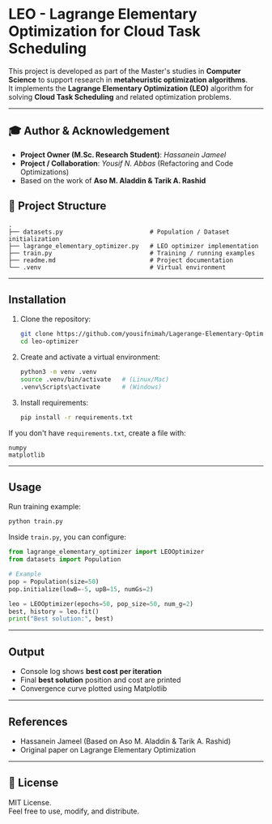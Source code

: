 # LEO - Lagrange Elementary Optimization for Cloud Task Scheduling

This project is developed as part of the Master's studies in **Computer Science** to support research in **metaheuristic optimization algorithms**.  
It implements the **Lagrange Elementary Optimization (LEO)** algorithm for solving **Cloud Task Scheduling** and related optimization problems.

---

## 🎓 Author & Acknowledgement 
- **Project Owner (M.Sc. Research Student)**: *Hassanein Jameel*
- **Project / Collaboration**: *Yousif N. Abbas* (Refactoring and Code Optimizations)
- Based on the work of **Aso M. Aladdin & Tarik A. Rashid**

## 📂 Project Structure
```
.
├── datasets.py                        # Population / Dataset initialization
├── lagrange_elementary_optimizer.py   # LEO optimizer implementation
├── train.py                           # Training / running examples
├── readme.md                          # Project documentation
└── .venv                              # Virtual environment
```

---

## Installation

1. Clone the repository:
   ```bash
   git clone https://github.com/yousifnimah/Lagerange-Elementary-Optimizer.git
   cd leo-optimizer
   ```

2. Create and activate a virtual environment:
   ```bash
   python3 -m venv .venv
   source .venv/bin/activate   # (Linux/Mac)
   .venv\Scripts\activate      # (Windows)
   ```

3. Install requirements:
   ```bash
   pip install -r requirements.txt
   ```

If you don't have `requirements.txt`, create a file with:
```
numpy
matplotlib
```

---

## Usage

Run training example:
```bash
python train.py
```

Inside `train.py`, you can configure:
```python
from lagrange_elementary_optimizer import LEOOptimizer
from datasets import Population

# Example
pop = Population(size=50)
pop.initialize(lowB=-5, upB=15, numGs=2)

leo = LEOOptimizer(epochs=50, pop_size=50, num_g=2)
best, history = leo.fit()
print("Best solution:", best)
```

---

## Output

- Console log shows **best cost per iteration**  
- Final **best solution** position and cost are printed  
- Convergence curve plotted using Matplotlib  

---

## References

- Hassanein Jameel (Based on Aso M. Aladdin & Tarik A. Rashid)  
- Original paper on Lagrange Elementary Optimization  

---

## 📝 License

MIT License.  
Feel free to use, modify, and distribute.

